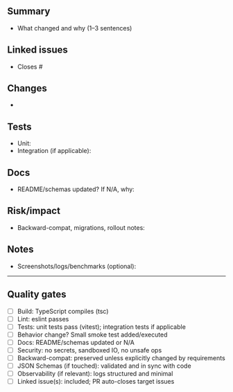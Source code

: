 ## Summary

-   What changed and why (1–3 sentences)

## Linked issues

-   Closes #

## Changes

-

## Tests

-   Unit:
-   Integration (if applicable):

## Docs

-   README/schemas updated? If N/A, why:

## Risk/impact

-   Backward-compat, migrations, rollout notes:

## Notes

-   Screenshots/logs/benchmarks (optional):

---

## Quality gates

-   [ ] Build: TypeScript compiles (tsc)
-   [ ] Lint: eslint passes
-   [ ] Tests: unit tests pass (vitest); integration tests if applicable
-   [ ] Behavior change? Small smoke test added/executed
-   [ ] Docs: README/schemas updated or N/A
-   [ ] Security: no secrets, sandboxed IO, no unsafe ops
-   [ ] Backward-compat: preserved unless explicitly changed by requirements
-   [ ] JSON Schemas (if touched): validated and in sync with code
-   [ ] Observability (if relevant): logs structured and minimal
-   [ ] Linked issue(s): included; PR auto-closes target issues
